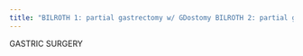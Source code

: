 ```yaml
---
title: "BILROTH 1: partial gastrectomy w/ GDostomy BILROTH 2: partial gastrectomy w/ GJostomy ReY: (gastric bypass) GJ anast, DJ anast, in gastric bypass excluded stomach part of affarent limb) WHIPPLE: P&amp;Dectomy, choledochal-Jostomy, panc-Jostomy Comp: LOAD IT Leak, Obstruction, Afferent loop syn, Dumping syn, Intusseption, Tumor DEHISCENT SUTURE LINE: contrast &amp; air in portion of stomach that should be excluded"
---
```

GASTRIC SURGERY

